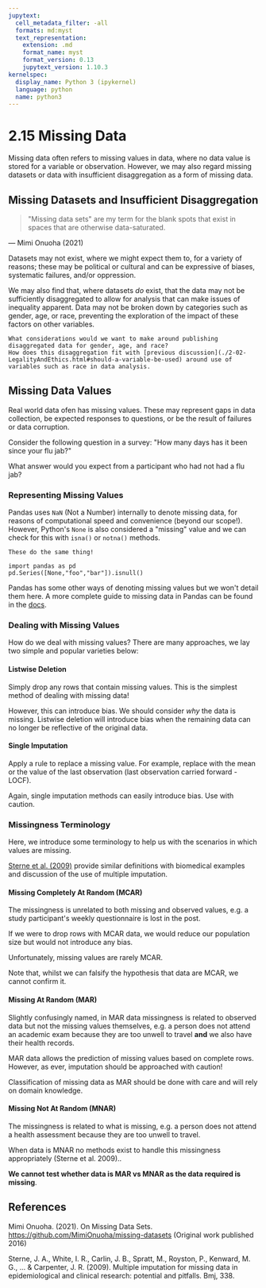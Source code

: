 ```yaml
---
jupytext:
  cell_metadata_filter: -all
  formats: md:myst
  text_representation:
    extension: .md
    format_name: myst
    format_version: 0.13
    jupytext_version: 1.10.3
kernelspec:
  display_name: Python 3 (ipykernel)
  language: python
  name: python3
---
```

# 2.15 Missing Data

Missing data often refers to missing values in data, where no data value is stored for a variable or observation.
However, we may also regard missing datasets or data with insufficient disaggregation as a form of missing data.

## Missing Datasets and Insufficient Disaggregation

> "Missing data sets" are my term for the blank spots that exist in spaces that are otherwise data-saturated.

— Mimi Onuoha (2021)

Datasets may not exist, where we might expect them to, for a variety of reasons; these may be political or cultural
 and can be expressive of biases, systematic failures, and/or oppression.

We may also find that, where datasets *do* exist, that the data may not be sufficiently disaggregated to allow for
 analysis that can make issues of inequality apparent. Data may not be broken down by categories such as gender, age, or race, 
 preventing the exploration of the impact of these factors on other variables.

```{admonition} Discussion
What considerations would we want to make around publishing disaggregated data for gender, age, and race?
How does this disaggregation fit with [previous discussion](./2-02-LegalityAndEthics.html#should-a-variable-be-used) around use of variables such as race in data analysis.
``` 

## Missing Data Values

Real world data ofen has missing values. These may represent gaps in data collection, be expected responses to questions, or be the result of failures or data corruption.

Consider the following question in a survey:
"How many days has it been since your flu jab?"

What answer would you expect from a participant who had not had a flu jab? 

### Representing Missing Values


Pandas uses `NaN` (Not a Number) internally to denote missing data, for reasons of computational speed and convenience (beyond our scope!).
However, Python's `None` is also considered a "missing" value and we can check for this with `isna()` or `notna()` methods.

```{margin} .isnull() vs .isna()
These do the same thing!
```

```{code-cell} ipython3
import pandas as pd
pd.Series([None,"foo","bar"]).isnull()
```

Pandas has some other ways of denoting missing values but we won't detail them here. A more complete guide to missing data in Pandas can be found in the [docs](https://pandas.pydata.org/pandas-docs/stable/user_guide/missing_data.html).


### Dealing with Missing Values

How do we deal with missing values? There are many approaches, we lay two simple and popular varieties below:

#### Listwise Deletion

Simply drop any rows that contain missing values. This is the simplest method of dealing with missing data!

However, this can introduce bias. We should consider *why* the data is missing. 
Listwise deletion will introduce bias when the remaining data can no longer be reflective of the original data.

#### Single Imputation

Apply a rule to replace a missing value. For example, replace with the mean or the value of the last observation (last observation carried forward - LOCF).

Again, single imputation methods can easily introduce bias. Use with caution.

### Missingness Terminology

Here, we introduce some terminology to help us with the scenarios in which values are missing.

[Sterne et al. (2009)](https://www.bmj.com/content/338/bmj.b2393/) provide similar definitions with biomedical examples and discussion of the use of multiple imputation.

#### Missing Completely At Random (MCAR)

The missingness is unrelated to both missing and observed values, e.g. a study participant's weekly questionnaire is lost in the post.

If we were to drop rows with MCAR data, we would reduce our population size but would not introduce any bias. 

Unfortunately, missing values are rarely MCAR.

Note that, whilst we can falsify the hypothesis that data are MCAR, we cannot confirm it.

#### Missing At Random (MAR)

Slightly confusingly named, in MAR data missingness is related to observed data but not the missing values themselves,
e.g. a person does not attend an academic exam because they are too unwell to travel **and** we also have their health records.

MAR data allows the prediction of missing values based on complete rows. However, as ever, imputation should be approached with caution!

Classification of missing data as MAR should be done with care and will rely on domain knowledge.

#### Missing Not At Random (MNAR)

The missingness is related to what is missing, e.g. a person does not attend a health assessment because they are too unwell to travel.

When data is MNAR no methods exist to handle this missingness appropriately (Sterne et al. 2009).. 

**We cannot test whether data is MAR vs MNAR as the data required is missing**.

## References

Mimi Onuoha. (2021). On Missing Data Sets. https://github.com/MimiOnuoha/missing-datasets (Original work published 2016)

Sterne, J. A., White, I. R., Carlin, J. B., Spratt, M., Royston, P., Kenward, M. G., ... & Carpenter, J. R. (2009). Multiple imputation for missing data in epidemiological and clinical research: potential and pitfalls. Bmj, 338.
